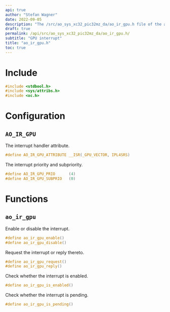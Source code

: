 ```yaml
---
api: true
author: "Stefan Wagner"
date: 2022-09-05
description: "The /src/ao_sys_xc32_pic32mz_da/ao_ir_gpu.h file of the ao real-time operating system."
draft: true
permalink: /api/src/ao_sys_xc32_pic32mz_da/ao_ir_gpu.h/
subtitle: "GPU interrupt"
title: "ao_ir_gpu.h"
toc: true
---
```


# Include

```c
#include <stdbool.h>
#include <sys/attribs.h>
#include <xc.h>
```

# Configuration

## `AO_IR_GPU`

The interrupt handler attribute.

```c
#define AO_IR_GPU_ATTRIBUTE __ISR(_GPU_VECTOR, IPL4SRS)
```

The interrupt priority and subpriority.

```c
#define AO_IR_GPU_PRIO      (4)
#define AO_IR_GPU_SUBPRIO   (0)
```

# Functions

## `ao_ir_gpu`

Enable or disable the interrupt.

```c
#define ao_ir_gpu_enable()
#define ao_ir_gpu_disable()
```

Request the interrupt or reply thereto.

```c
#define ao_ir_gpu_request()
#define ao_ir_gpu_reply()
```

Check whether the interrupt is enabled.

```c
#define ao_ir_gpu_is_enabled()
```

Check whether the interrupt is pending.

```c
#define ao_ir_gpu_is_pending()
```
